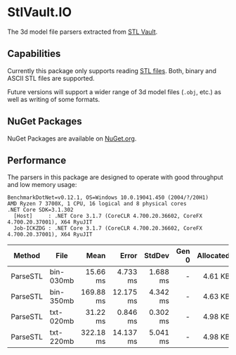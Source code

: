 # StlVault.IO
The 3d model file parsers extracted from [STL Vault](http://stlvault.com).

## Capabilities
Currently this package only supports reading [STL files](https://en.wikipedia.org/wiki/STL_(file_format)).
Both, binary and ASCII STL files are supported.

Future versions will support a wider range of 3d model files (`.obj`, etc.) as well as writing of some formats.

## NuGet Packages
NuGet Packages are available on [NuGet.org](https://www.nuget.org/packages/StlVault.IO/).

## Performance
The parsers in this package are designed to operate with good throughput and low memory usage:

```
BenchmarkDotNet=v0.12.1, OS=Windows 10.0.19041.450 (2004/?/20H1)
AMD Ryzen 7 3700X, 1 CPU, 16 logical and 8 physical cores
.NET Core SDK=3.1.302
  [Host]     : .NET Core 3.1.7 (CoreCLR 4.700.20.36602, CoreFX 4.700.20.37001), X64 RyuJIT
  Job-ICKZDG : .NET Core 3.1.7 (CoreCLR 4.700.20.36602, CoreFX 4.700.20.37001), X64 RyuJIT
```

|   Method |      File |      Mean |     Error |   StdDev | Gen 0 | Allocated |
|--------- |---------- |----------:|----------:|---------:|------:|----------:|
| ParseSTL | bin-030mb |  15.66 ms |  4.733 ms | 1.688 ms |     - |   4.61 KB |
| ParseSTL | bin-350mb | 169.88 ms | 12.175 ms | 4.342 ms |     - |   4.63 KB |
| ParseSTL | txt-020mb |  31.22 ms |  0.846 ms | 0.302 ms |     - |   4.98 KB |
| ParseSTL | txt-220mb | 322.18 ms | 14.137 ms | 5.041 ms |     - |   4.98 KB |
